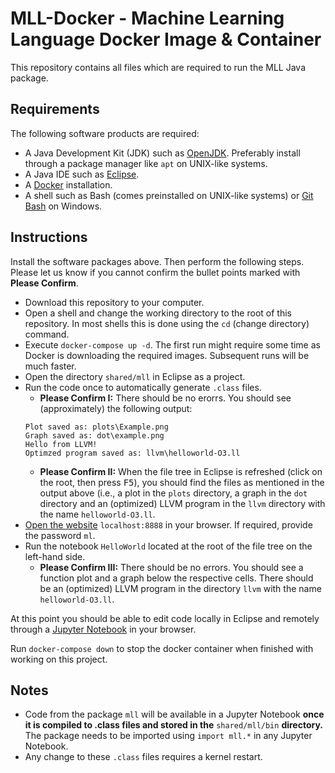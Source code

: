 # MLL-Docker - Machine Learning Language Docker Image & Container

This repository contains all files which are required to run the MLL Java package.

## Requirements

The following software products are required:

- A Java Development Kit (JDK) such as [OpenJDK](https://jdk.java.net/21/). Preferably install through a package manager like `apt` on UNIX-like systems.
- A Java IDE such as [Eclipse](https://eclipseide.org/).
- A [Docker](https://www.docker.com/products/docker-desktop/) installation.
- A shell such as Bash (comes preinstalled on UNIX-like systems) or [Git Bash](https://git-scm.com/download/win) on Windows.

## Instructions

Install the software packages above. Then perform the following steps. Please let us know if you cannot confirm the
bullet points marked with **Please Confirm**.

- Download this repository to your computer.
- Open a shell and change the working directory to the root of this repository. In most shells this is done
  using the `cd` (change directory) command.
- Execute `docker-compose up -d`. The first run might require some time as Docker is downloading the required images. 
  Subsequent runs will be much faster.
- Open the directory `shared/mll` in Eclipse as a project.
- Run the code once to automatically generate `.class` files.
  - **Please Confirm I:** There should be no erorrs. You should see (approximately) the following output:
  ```
  Plot saved as: plots\Example.png
  Graph saved as: dot\example.png
  Hello from LLVM!
  Optimzed program saved as: llvm\helloworld-O3.ll
  ```
  - **Please Confirm II:** When the file tree in Eclipse is refreshed (click on the root, then press <kbd>F5</kbd>), you should find the files
    as mentioned in the output above (i.e., a plot in the `plots` directory, a graph in the `dot` directory and an (optimized) LLVM
    program in the `llvm` directory with the name `helloworld-O3.ll`.
- [Open the website](http://localhost:8888/lab/tree/HelloWorld.ipynb) `localhost:8888` in your browser. If required, provide the password `ml`.
- Run the notebook `HelloWorld` located at the root of the file tree on the left-hand side.
  - **Please Confirm III:** There should be no errors. You should see a function plot and a graph below the respective cells. There should
    be an (optimized) LLVM program in the directory `llvm` with the name `helloworld-O3.ll`.

At this point you should be able to edit code locally in Eclipse and remotely through a [Jupyter Notebook](https://jupyter.org/)
in your browser.

Run `docker-compose down` to stop the docker container when finished with working on this project.

## Notes

- Code from the package `mll` will be available in a Jupyter Notebook **once it
  is compiled to .class files and stored in the** `shared/mll/bin`
  **directory.** The package needs to be imported using `import mll.*` in any
  Jupyter Notebook.
- Any change to these `.class` files requires a kernel restart.
